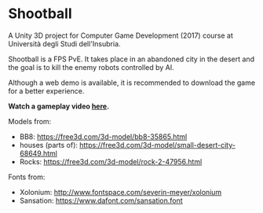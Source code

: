 # Shootball

A Unity 3D project for Computer Game Development (2017) course at Università degli Studi dell'Insubria.

Shootball is a FPS PvE. It takes place in an abandoned city in the desert and the goal is to kill the enemy robots controlled by AI.


Although a web demo is available, it is recommended to download the game for a better experience.

**Watch a gameplay video [here](https://drive.google.com/file/d/15b6k-JmBrIv0ifXoqyVgxVXQKq7VUYnx/view?usp=sharing).**

Models from:
- BB8: <https://free3d.com/3d-model/bb8-35865.html>
- houses (parts of): <https://free3d.com/3d-model/small-desert-city-68649.html>
- Rocks: <https://free3d.com/3d-model/rock-2-47956.html>

Fonts from:
- Xolonium: <http://www.fontspace.com/severin-meyer/xolonium>
- Sansation: <https://www.dafont.com/sansation.font>
